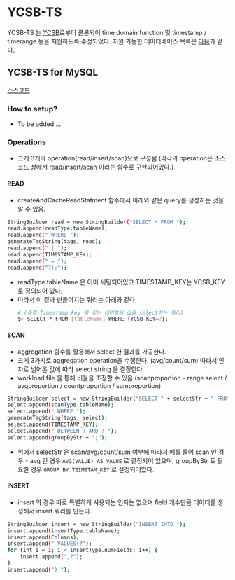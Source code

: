 # YCSB-TS


YCSB-TS 는 [YCSB](https://github.com/brianfrankcooper/YCSB)로부터 클론되어 time domain function 및 timestamp / timerange 등을 지원하도록 수정되었다. 
지원 가능한 데이터베이스 목록은 [다음](http://tsdbbench.github.io/Overlord/#supported-databases)과 같다.

## YCSB-TS for MySQL   
[소스코드](https://github.com/TSDBBench/YCSB-TS/blob/master/jdbc/src/main/java/com/yahoo/ycsb/db/JdbcDBClient.java)

### How to setup?
- To be added ...

### Operations
- 크게 3개의 operation(read/insert/scan)으로 구성됨 (각각의 operation은 소스코드 상에서 read/insert/scan 이라는 함수로 구현되어있다.)

#### READ
- createAndCacheReadStatment 함수에서 아래와 같은 query를 생성하는 것을 알 수 있음.
```bash
StringBuilder read = new StringBuilder("SELECT * FROM ");
read.append(readType.tableName);
read.append(" WHERE ");
generateTagString(tags, read);
read.append(" ( ");
read.append(TIMESTAMP_KEY);
read.append(" = ");
read.append("?);");
```
- readType.tableName 은 이미 세팅되어있고 TIMESTAMP_KEY는 YCSB_KEY 로 정의되어 있다.  
- 따라서 이 결과 만들어지는 쿼리는 아래와 같다.    
    ```bash
    # (특정 Timestamp key 를 갖는 테이블의 값을 select하는 쿼리)
    $> SELECT * FROM [tableName] WHERE (YCSB_KEY=?);  
    ```
    
#### SCAN
- aggregation 함수를 활용해서 select 한 결과를 가공한다. 
- 크게 3가지로 aggregation operation을 수행한다. (avg/count/sum) 따라서 인자로 넘어온 값에 따라 select string 을 결정한다.
- workload file 을 통해 비율을 조정할 수 있음 (scanproportion - range select / avgproportion / countproportion / sumproportion)
```bash
StringBuilder select = new StringBuilder("SELECT " + selectStr + " FROM ");
select.append(scanType.tableName);
select.append(" WHERE ");
generateTagString(tags, select);
select.append(TIMESTAMP_KEY);
select.append(" BETWEEN ? AND ? ");
select.append(groupByStr + ";");
```
- 위에서 selectStr 은 scan/avg/count/sum 여부에 따라서 예를 들어 scan 인 경우 `*` avg 인 경우 `AVG(VALUE) AS VALUE` 로 결정되어 있으며, groupByStr 도 필요한 경우 `GROUP BY TEIMSTAM_KEY` 로 설정되어있다. 


#### INSERT
- insert 의 경우 따로 특별하게 사용되는 인자는 없으며 field 개수만큼 데이터를 생성해서 insert 쿼리를 만든다.
```bash
StringBuilder insert = new StringBuilder("INSERT INTO ");
insert.append(insertType.tableName);
insert.append(Columns);
insert.append(" VALUES(?");
for (int i = 1; i < insertType.numFields; i++) {
    insert.append(",?");
}
insert.append(");");
```
